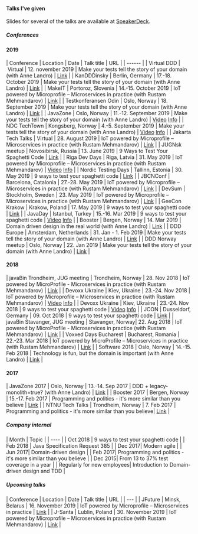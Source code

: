 #### Talks I've given
Slides for several of the talks are available at <a href="https://speakerdeck.com/madsopheim">SpeakerDeck</a>.

##### Conferences
#### 2019

| Conference | Location | Date | Talk title | URL |
| ------ |
| Virtual DDD | Virtual | 12. november 2019 | Make your tests tell the story of your domain (with Anne Landro) | <a href="https://www.meetup.com/Virtual-Domain-Driven-Design-meetup/events/266077606/">Link</a> |
| KanDDDinsky | Berlin, Germany | 17.-18. October 2019 | Make your tests tell the story of your domain (with Anne Landro) | <a href="https://kandddinsky.de/">Link</a> |
| MakeIT | Portoroz, Slovenia | 14.-15. October 2019 | IoT powered by Microprofile – Microservices in practice (with Rustam Mehmandarov) | <a href="https://www.makeit.si/index.php/vsebina/java-devops/item/90-iot-powered-by-microprofile-microservices-in-practice/">Link</a> |
| Testkonferansen Odin | Oslo, Norway | 18. September 2019 | Make your tests tell the story of your domain (with Anne Landro) | <a href="https://event.dnd.no/odin/make-your-tests-tell-the-story-of-your-domain/">Link</a> |
| JavaZone | Oslo, Norway | 11.-12. September 2019 | Make your tests tell the story of your domain (with Anne Landro) | <a href="https://vimeo.com/360781128">Video</a> <a href="https://2019.javazone.no/program/31684fcf-7dc4-4b3d-ae1a-1d4e46e0b9e4">Info</a> |
| NDC TechTown | Kongsberg, Norway | 4.-5. September 2019 | Make your tests tell the story of your domain (with Anne Landro) | <a href="https://www.youtube.com/watch?v=IepYRiQ7Flw">Video</a> <a href="https://ndctechtown.com/talk/make-your-tests-tell-the-story-of-your-domain/">Info</a> |
| Jakarta Tech Talks | Virtual | 28. August 2019 | IoT powered by Microprofile – Microservices in practice (with Rustam Mehmandarov) | <a href="https://www.meetup.com/jakartatechtalks_/events/263423153/">Link</a> |
| JUGNsk meetup | Novosibirsk, Russia | 13. June 2019 | 9 Ways to Test Your Spaghetti Code | <a href="https://www.meetup.com/JUGNsk/events/262010051/">Link</a> |
| Riga Dev Days | Riga, Latvia | 31. May 2019 | IoT powered by Microprofile – Microservices in practice (with Rustam Mehmandarov) | <a href="https://www.youtube.com/watch?v=Kp5NRcbDvOk">Video</a> <a href="https://2019.rigadevdays.lv/event-sessions/iot-powered-by-microprofile-microservices-in-practice/">Info</a> |
| Nordic Testing Days | Tallinn, Estonia | 30. May 2019 | 9 ways to test your spaghetti code | <a href="https://nordictestingdays.eu/events/tracks/9-ways-test-your-spaghetti-code">Link</a> |
| JBCNConf | Barcelona, Catalonia | 27.-28. May 2019 | IoT powered by Microprofile – Microservices in practice (with Rustam Mehmandarov) | <a href="http://www.jbcnconf.com/2019/infoTalk.html?id=5c44693a9034ae38180b14b2">Link</a> |
| DevSum | Stockholm, Sweden | 23. May 2019 | IoT powered by Microprofile – Microservices in practice (with Rustam Mehmandarov) | <a href="https://www.devsum.se/sessions/iot-powered-by-microprofile-microservices-in-practice/">Link</a> |
| GeeCon Krakow | Krakow, Poland | 17. May 2019 | 9 ways to test your spaghetti code | <a href="https://2019.geecon.org/speakers/info.html?id=492">Link</a> |
| JavaDay | Istanbul, Turkey | 15.-16. Mar 2019 | 9 ways to test your spaghetti code | <a href="https://www.youtube.com/watch?v=RaPegXzHvhg">Video</a> <a href="https://2019.javaday.istanbul/speaker/mads-opheim/">Info</a> |
| Booster | Bergen, Norway | 14. Mar 2019 | Domain driven design in the real world (with Anne Landro) | <a href="https://2019.boosterconf.no/talks/1216">Link</a> |
| DDD Europe | Amsterdam, Netherlands | 31. Jan - 1. Feb 2019 | Make your tests tell the story of your domain (with Anne Landro) | <a href="https://dddeurope.com/2019/speakers/mads-opheim/">Link</a> |
| DDD Norway meetup | Oslo, Norway | 22. Jan 2019 | Make your tests tell the story of your domain (with Anne Landro) | <a href="https://www.meetup.com/dddnorway/events/257968490/">Link</a> |


#### 2018

| javaBin Trondheim, JUG meeting | Trondheim, Norway | 28. Nov 2018 | IoT powered by MicroProfile - Microservices in practice (with Rustam Mehmandarov) | <a href="https://www.meetup.com/javaBin-Trondheim/events/255193377/">Link</a> |
| Devoxx Ukraine | Kiev, Ukraine | 23.-24. Nov 2018 | IoT powered by Microprofile – Microservices in practice (with Rustam Mehmandarov) | <a href="https://www.youtube.com/watch?v=r6bhFOr_jNg">Video</a> <a href="https://dvua18.confinabox.com/talk/NBH-1424/IoT_powered_by_Microprofile_%E2%80%93_Microservices_in_practice">Info</a> |
| Devoxx Ukraine | Kiev, Ukraine | 23.-24. Nov 2018 | 9 ways to test your spaghetti code | <a href="https://www.youtube.com/watch?v=ZMuI524OP-8">Video</a> <a href="https://dvua18.confinabox.com/talk/XGY-1566/9_ways_to_test_your_spaghetti_code">Info</a> |
| JCON | Dusseldorf, Germany | 09. Oct 2018 | 9 ways to test your spaghetti code | <a href="http://jcon.one/en">Link</a> |
| javaBin Stavanger, JUG meeting | Stavanger, Norway| 22. Aug 2018 | IoT powered by MicroProfile - Microservices in practice (with Rustam Mehmandarov) | <a href="https://www.meetup.com/javaBin-Stavanger/events/253537920/">Link</a> |
| Voxxed Days Bucharest | Bucharest, Romania | 22.-23. Mar 2018 | IoT powered by MicroProfile – Microservices in practice (with Rustam Mehmandarov) | <a href="https://voxxeddays.com/romania/2018/01/16/iot-powered-by-microprofile-microservices-in-practice/">Link</a> |
| Software 2018 | Oslo, Norway | 14.-15. Feb 2018 | Technology is fun, but the domain is important (with Anne Landro) | <a href="https://event.dnd.no/software/sessions/teknologi-er-artig-men-domenet-er-viktig-vanne-landro-og-mads-opheim-computas/">Link</a> |

#### 2017

| JavaZone 2017 | Oslo, Norway | 13.-14. Sep 2017 | DDD + legacy-monolith=true? (with Anne Landro) | <a href="https://2017.javazone.no/program/bcbb8c889b204ddbb59a4c5d67035897">Link</a> |
| Booster 2017 | Bergen, Norway | 15.-17. Feb 2017 | Programming and politics - it's more similar than you believe | <a href="https://2017.boosterconf.no/talks/877">Link</a> |
| NTNU Tech Talks | Trondheim, Norway | 7. Feb 2017 | Programming and politics - it's more similar than you believe| <a href="https://techtalks.no/">Link</a> |


##### Company internal

| Month | Topic |
| ---- |
| Oct 2018 | 9 ways to test your spaghetti code |
| Feb 2018 | Java Specification Request 385 |
| Dec 2017| Modern agile |
| Jun 2017| Domain-driven design |
| Feb 2017| Programming and politics - it's more similar than you believe |
| Dec 2015| From 13 to 37% test coverage in a year | 
| Regularly for new employees| Introduction to Domain-driven design and TDD |

##### Upcoming talks

| Conference | Location | Date | Talk title | URL |
| --- |
| JFuture | Minsk, Belarus | 16. November 2019 | IoT powered by Microprofile – Microservices in practice | <a href="https://jfuture.dev/#talk_Mads_Opheim">Link</a> |
| J-Santa | Lublin, Poland | 30. November 2019 | IoT powered by Microprofile – Microservices in practice (with Rustam Mehmandarov) | <a href="https://j-santa.pl/">Link</a> |